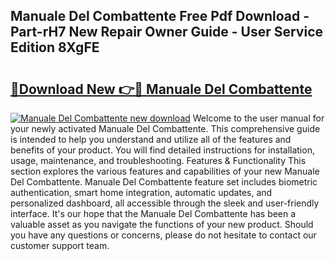 ## Manuale Del Combattente Free Pdf Download - Part-rH7 New Repair Owner Guide - User Service Edition 8XgFE

# <h2><a href="http://cf27136.oget.top/?id=Manuale+Del+Combattente">🔗Download New 👉🔴 Manuale Del Combattente</a></h2>

[![Manuale Del Combattente new download](https://i.imgur.com/5g1atiW.png)](http://cf27136.oget.top/?id=Manuale+Del+Combattente)
Welcome to the user manual for your newly activated Manuale Del Combattente. This comprehensive guide is intended to help you understand and utilize all of the features and benefits of your product. You will find detailed instructions for installation, usage, maintenance, and troubleshooting. Features & Functionality This section explores the various features and capabilities of your new Manuale Del Combattente. Manuale Del Combattente feature set includes biometric authentication, smart home integration, automatic updates, and personalized dashboard, all accessible through the sleek and user-friendly interface. It's our hope that the Manuale Del Combattente has been a valuable asset as you navigate the functions of your new product. Should you have any questions or concerns, please do not hesitate to contact our customer support team.
